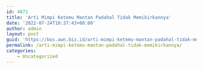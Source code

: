```yaml
---
id: 4871
title: 'Arti Mimpi Ketemu Mantan Padahal Tidak Memikirkannya'
date: '2022-07-24T10:37:43+00:00'
author: admin
layout: post
guid: 'https://bos.awn.biz.id/arti-mimpi-ketemu-mantan-padahal-tidak-memikirkannya/'
permalink: /arti-mimpi-ketemu-mantan-padahal-tidak-memikirkannya/
categories:
    - Uncategorized
---
```



